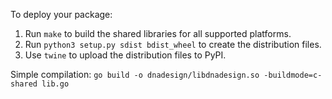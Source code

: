 To deploy your package:
1. Run `make` to build the shared libraries for all supported platforms.
2. Run `python3 setup.py sdist bdist_wheel` to create the distribution files.
3. Use `twine` to upload the distribution files to PyPI.

Simple compilation: `go build -o dnadesign/libdnadesign.so -buildmode=c-shared lib.go`
